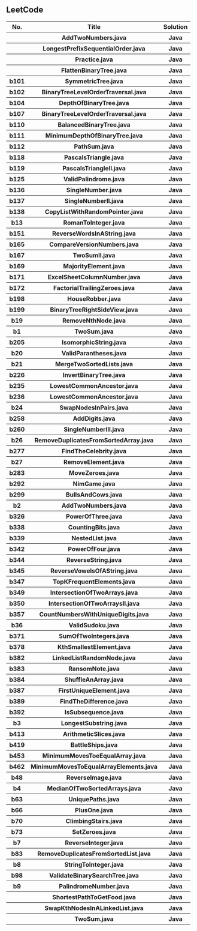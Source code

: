 <h2>LeetCode</h2><table><tr><th>No.</th>  <th>Title</th>  <th>Solution</th></tr><tr><th></th><th>AddTwoNumbers.java</th><th>Java</th></tr><tr><th></th><th>LongestPrefixSequentialOrder.java</th><th>Java</th></tr><tr><th></th><th>Practice.java</th><th>Java</th></tr><tr><th></th><th>FlattenBinaryTree.java</th><th>Java</th></tr><tr><th>b101</th><th>SymmetricTree.java</th><th>Java</th></tr><tr><th>b102</th><th>BinaryTreeLevelOrderTraversal.java</th><th>Java</th></tr><tr><th>b104</th><th>DepthOfBinaryTree.java</th><th>Java</th></tr><tr><th>b107</th><th>BinaryTreeLevelOrderTraversal.java</th><th>Java</th></tr><tr><th>b110</th><th>BalancedBinaryTree.java</th><th>Java</th></tr><tr><th>b111</th><th>MinimumDepthOfBinaryTree.java</th><th>Java</th></tr><tr><th>b112</th><th>PathSum.java</th><th>Java</th></tr><tr><th>b118</th><th>PascalsTriangle.java</th><th>Java</th></tr><tr><th>b119</th><th>PascalsTriangleII.java</th><th>Java</th></tr><tr><th>b125</th><th>ValidPalindrome.java</th><th>Java</th></tr><tr><th>b136</th><th>SingleNumber.java</th><th>Java</th></tr><tr><th>b137</th><th>SingleNumberII.java</th><th>Java</th></tr><tr><th>b138</th><th>CopyListWithRandomPointer.java</th><th>Java</th></tr><tr><th>b13</th><th>RomanToInteger.java</th><th>Java</th></tr><tr><th>b151</th><th>ReverseWordsInAString.java</th><th>Java</th></tr><tr><th>b165</th><th>CompareVersionNumbers.java</th><th>Java</th></tr><tr><th>b167</th><th>TwoSumII.java</th><th>Java</th></tr><tr><th>b169</th><th>MajorityElement.java</th><th>Java</th></tr><tr><th>b171</th><th>ExcelSheetColumnNumber.java</th><th>Java</th></tr><tr><th>b172</th><th>FactorialTrailingZeroes.java</th><th>Java</th></tr><tr><th>b198</th><th>HouseRobber.java</th><th>Java</th></tr><tr><th>b199</th><th>BinaryTreeRightSideView.java</th><th>Java</th></tr><tr><th>b19</th><th>RemoveNthNode.java</th><th>Java</th></tr><tr><th>b1</th><th>TwoSum.java</th><th>Java</th></tr><tr><th>b205</th><th>IsomorphicString.java</th><th>Java</th></tr><tr><th>b20</th><th>ValidParantheses.java</th><th>Java</th></tr><tr><th>b21</th><th>MergeTwoSortedLists.java</th><th>Java</th></tr><tr><th>b226</th><th>InvertBinaryTree.java</th><th>Java</th></tr><tr><th>b235</th><th>LowestCommonAncestor.java</th><th>Java</th></tr><tr><th>b236</th><th>LowestCommonAncestor.java</th><th>Java</th></tr><tr><th>b24</th><th>SwapNodesInPairs.java</th><th>Java</th></tr><tr><th>b258</th><th>AddDigits.java</th><th>Java</th></tr><tr><th>b260</th><th>SingleNumberIII.java</th><th>Java</th></tr><tr><th>b26</th><th>RemoveDuplicatesFromSortedArray.java</th><th>Java</th></tr><tr><th>b277</th><th>FindTheCelebrity.java</th><th>Java</th></tr><tr><th>b27</th><th>RemoveElement.java</th><th>Java</th></tr><tr><th>b283</th><th>MoveZeroes.java</th><th>Java</th></tr><tr><th>b292</th><th>NimGame.java</th><th>Java</th></tr><tr><th>b299</th><th>BullsAndCows.java</th><th>Java</th></tr><tr><th>b2</th><th>AddTwoNumbers.java</th><th>Java</th></tr><tr><th>b326</th><th>PowerOfThree.java</th><th>Java</th></tr><tr><th>b338</th><th>CountingBits.java</th><th>Java</th></tr><tr><th>b339</th><th>NestedList.java</th><th>Java</th></tr><tr><th>b342</th><th>PowerOfFour.java</th><th>Java</th></tr><tr><th>b344</th><th>ReverseString.java</th><th>Java</th></tr><tr><th>b345</th><th>ReverseVowelsOfAString.java</th><th>Java</th></tr><tr><th>b347</th><th>TopKFrequentElements.java</th><th>Java</th></tr><tr><th>b349</th><th>IntersectionOfTwoArrays.java</th><th>Java</th></tr><tr><th>b350</th><th>IntersectionOfTwoArraysII.java</th><th>Java</th></tr><tr><th>b357</th><th>CountNumbersWithUniqueDigits.java</th><th>Java</th></tr><tr><th>b36</th><th>ValidSudoku.java</th><th>Java</th></tr><tr><th>b371</th><th>SumOfTwoIntegers.java</th><th>Java</th></tr><tr><th>b378</th><th>KthSmallestElement.java</th><th>Java</th></tr><tr><th>b382</th><th>LinkedListRandomNode.java</th><th>Java</th></tr><tr><th>b383</th><th>RansomNote.java</th><th>Java</th></tr><tr><th>b384</th><th>ShuffleAnArray.java</th><th>Java</th></tr><tr><th>b387</th><th>FirstUniqueElement.java</th><th>Java</th></tr><tr><th>b389</th><th>FindTheDifference.java</th><th>Java</th></tr><tr><th>b392</th><th>IsSubsequence.java</th><th>Java</th></tr><tr><th>b3</th><th>LongestSubstring.java</th><th>Java</th></tr><tr><th>b413</th><th>ArithmeticSlices.java</th><th>Java</th></tr><tr><th>b419</th><th>BattleShips.java</th><th>Java</th></tr><tr><th>b453</th><th>MinimumMovesToeEqualArray.java</th><th>Java</th></tr><tr><th>b462</th><th>MinimumMovesToEqualArrayElements.java</th><th>Java</th></tr><tr><th>b48</th><th>ReverseImage.java</th><th>Java</th></tr><tr><th>b4</th><th>MedianOfTwoSortedArrays.java</th><th>Java</th></tr><tr><th>b63</th><th>UniquePaths.java</th><th>Java</th></tr><tr><th>b66</th><th>PlusOne.java</th><th>Java</th></tr><tr><th>b70</th><th>ClimbingStairs.java</th><th>Java</th></tr><tr><th>b73</th><th>SetZeroes.java</th><th>Java</th></tr><tr><th>b7</th><th>ReverseInteger.java</th><th>Java</th></tr><tr><th>b83</th><th>RemoveDuplicatesFromSortedList.java</th><th>Java</th></tr><tr><th>b8</th><th>StringToInteger.java</th><th>Java</th></tr><tr><th>b98</th><th>ValidateBinarySearchTree.java</th><th>Java</th></tr><tr><th>b9</th><th>PalindromeNumber.java</th><th>Java</th></tr><tr><th></th><th>ShortestPathToGetFood.java</th><th>Java</th></tr><tr><th></th><th>SwapKthNodesInALinkedList.java</th><th>Java</th></tr><tr><th></th><th>TwoSum.java</th><th>Java</th></tr></table>